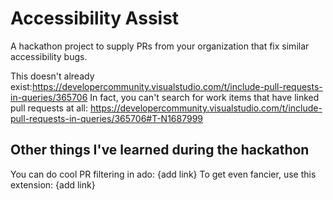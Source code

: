 # Accessibility Assist

A hackathon project to supply PRs from your organization that fix similar accessibility bugs.

This doesn't already exist:https://developercommunity.visualstudio.com/t/include-pull-requests-in-queries/365706
In fact, you can't search for work items that have linked pull requests at all: https://developercommunity.visualstudio.com/t/include-pull-requests-in-queries/365706#T-N1687999


## Other things I've learned during the hackathon
You can do cool PR filtering in ado: {add link} 
To get even fancier, use this extension: {add link}
